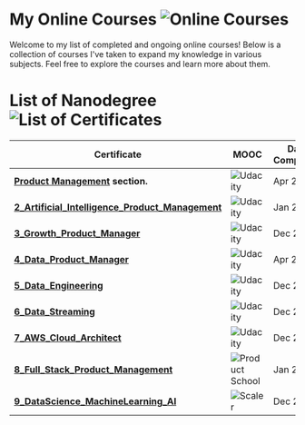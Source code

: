 # My Online Courses ![Online Courses](https://img.shields.io/badge/Online%20Courses-blue?style=flat-square&logo=readthedocs)

Welcome to my list of completed and ongoing online courses! Below is a collection of courses I've taken to expand my knowledge in various subjects. 
Feel free to explore the courses and learn more about them.

# List of Nanodegree ![List of Certificates](https://img.shields.io/badge/List%20of%20Certificates-green?style=flat-square&logo=certificate)

Certificate | MOOC | Date Completed | Status | Certificate | 
------------ | ------------- | -------------------- | -------------------- | -------------------- |
**[Product Management](Product_Management_course_details.md) section.**  | ![Udacity](https://img.shields.io/badge/Udacity-02B3E4?style=flat-square&logo=udacity&logoColor=white) | Apr 2020 | ✅ | [View Certificate](Certificates/2.0-ProductManagementCertificate_Udacity.pdf) |
**[2_Artificial_Intelligence_Product_Management](#2_Artificial_Intelligence_Product_Management)**  | ![Udacity](https://img.shields.io/badge/Udacity-02B3E4?style=flat-square&logo=udacity&logoColor=white) | Jan 2020 | ✅ | [View Certificate](Certificates/1.0-AI_ProductManager_Certificate.pdf) |
**[3_Growth_Product_Manager](#3_Growth_Product_Manager)**  | ![Udacity](https://img.shields.io/badge/Udacity-02B3E4?style=flat-square&logo=udacity&logoColor=white) | Dec 2020 | ✅ | [View Certificate](Certificates/7.0-MonetizationStrategy_UdacityCertificate.pdf) |
**[4_Data_Product_Manager](#4_Data_Product_Manager)**  | ![Udacity](https://img.shields.io/badge/Udacity-02B3E4?style=flat-square&logo=udacity&logoColor=white) | Apr 2021 | ✅ | [View Certificate](Certificates/2.0-ProductManagementCertificate_Udacity.pdf) |
**[5_Data_Engineering](#5_Data_Engineering)**  | ![Udacity](https://img.shields.io/badge/Udacity-02B3E4?style=flat-square&logo=udacity&logoColor=white) | Dec 2020 | ✅ | [View Certificate](Certificates/5.0-DataEngineering_UdacityCertificate.pdf) |
**[6_Data_Streaming](#6_Data_Streaming)**  | ![Udacity](https://img.shields.io/badge/Udacity-02B3E4?style=flat-square&logo=udacity&logoColor=white) | Dec 2020 | ✅ | [View Certificate](Certificates/6.0-DataStreaming_UdacityCertificate.pdf) |
**[7_AWS_Cloud_Architect](#7_AWS_Cloud_Architect)**  | ![Udacity](https://img.shields.io/badge/Udacity-02B3E4?style=flat-square&logo=udacity&logoColor=white) | Dec 2020 | ✅ | [View Certificate](Certificates/4.0-AWSCloudArchitect_UdacityCertificate.pdf) |
**[8_Full_Stack_Product_Management](#8_Full_Stack_Product_Management)**  | ![Product School](https://img.shields.io/badge/Product%20School-FF6138?style=flat-square&logo=product-hunt&logoColor=white) | Jan 2020 | ✅ | [View Certificate](Certificates/8.0-ProductSchoolCertificate.pdf) |
**[9_DataScience_MachineLearning_AI](#9_DataScience_MachineLearning_AI)**  | ![Scaler](https://img.shields.io/badge/Scaler-03A9F4?style=flat-square) | Dec 2025 | In Progress | N/A |
